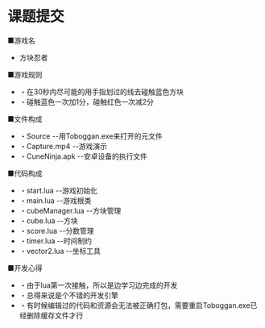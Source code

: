 # 课题提交

■游戏名
* 方块忍者

■游戏规则
* ・在30秒内尽可能的用手指划过的线去碰触蓝色方块
* ・碰触蓝色一次加1分，碰触红色一次减2分

■文件构成
* ・Source				--用Toboggan.exe来打开的元文件
* ・Capture.mp4			--游戏演示
* ・CuneNinja.apk			--安卓设备的执行文件

■代码构成
* ・start.lua				--游戏初始化
* ・main.lua				--游戏根类
* ・cubeManager.lua		--方块管理
* ・cube.lua				--方块
* ・score.lua				--分数管理
* ・timer.lua				--时间制约
* ・vector2.lua			--坐标工具

■开发心得
* ・由于lua第一次接触，所以是边学习边完成的开发
* ・总得来说是个不错的开发引擎
* ・有时候编辑过的代码和资源会无法被正确打包，需要重启Toboggan.exe已经删除缓存文件才行
